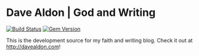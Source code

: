 # Dave Aldon | God and Writing

[![Build Status](https://travis-ci.org/sylhare/Type-on-Strap.svg?branch=master)](https://travis-ci.org/sylhare/Type-on-Strap)
[![Gem Version](https://badge.fury.io/rb/type-on-strap.svg)](https://badge.fury.io/rb/type-on-strap)

This is the development source for my faith and writing blog. Check it out at http://davealdon.com!

